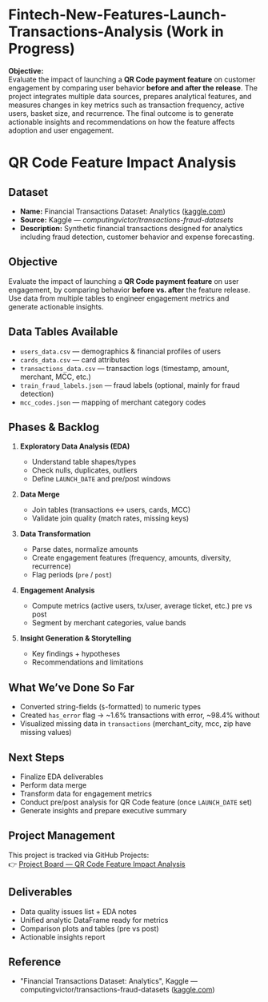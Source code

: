 # Fintech-New-Features-Launch-Transactions-Analysis (Work in Progress)
**Objective:**  
Evaluate the impact of launching a **QR Code payment feature** on customer engagement by comparing user behavior **before and after the release**. The project integrates multiple data sources, prepares analytical features, and measures changes in key metrics such as transaction frequency, active users, basket size, and recurrence. The final outcome is to generate actionable insights and recommendations on how the feature affects adoption and user engagement.


# QR Code Feature Impact Analysis

## Dataset
- **Name:** Financial Transactions Dataset: Analytics ([kaggle.com](https://www.kaggle.com/datasets/computingvictor/transactions-fraud-datasets?utm_source=chatgpt.com))  
- **Source:** Kaggle — *computingvictor/transactions-fraud-datasets*  
- **Description:** Synthetic financial transactions designed for analytics including fraud detection, customer behavior and expense forecasting.  

## Objective
Evaluate the impact of launching a **QR Code payment feature** on user engagement, by comparing behavior **before vs. after** the feature release. Use data from multiple tables to engineer engagement metrics and generate actionable insights.

## Data Tables Available
- `users_data.csv` — demographics & financial profiles of users  
- `cards_data.csv` — card attributes  
- `transactions_data.csv` — transaction logs (timestamp, amount, merchant, MCC, etc.)  
- `train_fraud_labels.json` — fraud labels (optional, mainly for fraud detection)  
- `mcc_codes.json` — mapping of merchant category codes  

## Phases & Backlog
1. **Exploratory Data Analysis (EDA)**  
   - Understand table shapes/types  
   - Check nulls, duplicates, outliers  
   - Define `LAUNCH_DATE` and pre/post windows  

2. **Data Merge**  
   - Join tables (transactions ↔ users, cards, MCC)  
   - Validate join quality (match rates, missing keys)  

3. **Data Transformation**  
   - Parse dates, normalize amounts  
   - Create engagement features (frequency, amounts, diversity, recurrence)  
   - Flag periods (`pre` / `post`)  

4. **Engagement Analysis**  
   - Compute metrics (active users, tx/user, average ticket, etc.) pre vs post  
   - Segment by merchant categories, value bands  

5. **Insight Generation & Storytelling**  
   - Key findings + hypotheses  
   - Recommendations and limitations  

## What We’ve Done So Far
- Converted string-fields (`$`-formatted) to numeric types  
- Created `has_error` flag → ~1.6% transactions with error, ~98.4% without  
- Visualized missing data in `transactions` (merchant_city, mcc, zip have missing values)  

## Next Steps
- Finalize EDA deliverables  
- Perform data merge  
- Transform data for engagement metrics  
- Conduct pre/post analysis for QR Code feature (once `LAUNCH_DATE` set)  
- Generate insights and prepare executive summary  

## Project Management
This project is tracked via GitHub Projects:  
👉 [Project Board — QR Code Feature Impact Analysis](https://github.com/users/ana-nobre/projects/6)  

## Deliverables
- Data quality issues list + EDA notes  
- Unified analytic DataFrame ready for metrics  
- Comparison plots and tables (pre vs post)  
- Actionable insights report  

## Reference
- "Financial Transactions Dataset: Analytics", Kaggle — computingvictor/transactions-fraud-datasets ([kaggle.com](https://www.kaggle.com/datasets/computingvictor/transactions-fraud-datasets?utm_source=chatgpt.com))  

